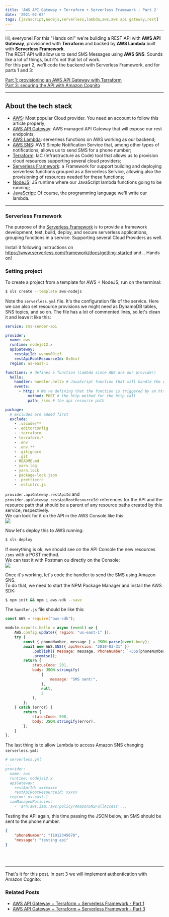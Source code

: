 ```yaml
---
title: 'AWS API Gateway + Terraform + Serverless Framework - Part 2'
date: '2021-02-02'
tags: [javascript,nodejs,serverless,lambda,aws,aws api gateway,rest]
---
```


---

Hi, everyone!
For this "Hands on!" we're building a REST API with **AWS API Gateway**, provisioned with **Terraform** and backed by **AWS Lambda** built with **Serverless Framework**.  
The REST API will allow us to send SMS Messages using **AWS SNS**. Sounds like a lot of things, 
but it's not that lot of work.  
For this part 2, we'll code the backend with Serverless Framework, and for parts 1 and 3:

<a className="text-slate-700 hover:text-blue-400" href="../posts/hands-on-aws-agw-terraform-sls-framework-part-1">Part 1: provisioning an AWS API Gateway with Terraform</a>  
<a className="text-slate-700 hover:text-blue-400" href="../posts/hands-on-aws-agw-terraform-sls-framework-part-3">Part 3: securing the API with Amazon Cognito</a>

---

## About the tech stack
- [AWS](https://aws.amazon.com/): Most popular Cloud provider. You need an account to follow this article properly;
- [AWS API Gateway](https://aws.amazon.com/api-gateway/): AWS managed API Gateway that will expose our rest endpoints;
- [AWS Lambda](https://aws.amazon.com/lambda/): serverless functions on AWS working as our backend;
- [AWS SNS](https://aws.amazon.com/sns/): AWS Simple Notification Service that, among other types of notifications, allows us to send SMS for a phone number;
- [Terraform](https://www.terraform.io/): IaC (Infrastructure as Code) tool that allows us to provision cloud resources supporting several cloud providers;
- [Serverless Framework](https://www.serverless.com/): a Framework for support building and deploying serverless functions grouped as a Serverless Service, allowing also the provisioning of resources needed for these functions;
- [NodeJS](https://nodejs.org/): JS runtime where our JavaScript lambda functions going to be running;
- [JavaScript](https://developer.mozilla.org/en-US/docs/Web/JavaScript): Of course, the programming language we'll write our lambda.

---

### Serverless Framework
The purpose of the [Serverless Framework](https://www.serverless.com) is to provide a framework 
development, test, build, deploy, and secure serverless applications, grouping functions in a service. Supporting several Cloud Providers as well.

Install it following instructions on https://www.serverless.com/framework/docs/getting-started and...
Hands on!

### Setting project
To create a project from a template for AWS + NodeJS, run on the terminal:

```sh
$ sls create --template aws-nodejs
```  
Note the `serverless.yml` file. It's the configuration file of the service. Here we can also set resource provisions we might need as DynamoDB tables, SNS topics, and so on.
The file has a lot of commented lines, so let's clean it and leave it like this:

```yml
service: sms-sender-api

provider:
  name: aws
  runtime: nodejs12.x
  apiGateway:
    restApiId: wvnnv69jzf
    restApiRootResourceId: 0s0ivf
  region: us-east-1

functions: # defines a function (Lambda since AWS are our provider)
  hello:
    handler: handler.hello # JavaScript function that will handle the event generated for a call to this function
    events:
      - http: # We're defining that the function is triggered by an http call
          method: POST # the http method for the http call
          path: /sms # the api resource path

package:
  # excludes are added first
  exclude:
    - .vscode/**
    - .editorconfig
    - .terraform
    - terraform.*
    - .env
    - .env.**
    - .gitignore
    - .git
    - README.md
    - yarn.log
    - yarn.lock
    - package-lock.json
    - .prettierrc
    - .eslintrc.js
```

`provider.apiGateway.restApiId` and `provider.apiGateway.restApiRootResourceId`: references for 
the API and the resource path that should be a parent of any resource paths created by this 
service, respectively.  
  We can look for it on the API in the AWS Console like this:  
![](../images/posts/hands-on-aws-agw-terraform-sls-framework-part-2/aws_api_gateway_id.png)

Now let's deploy this to AWS running:

```sh
$ sls deploy
```

If everything is ok, we should see on the API Console the new resources `/sms` with a POST method.  
We can test it with Postman ou directly on the Console:  
![](../images/posts/hands-on-aws-agw-terraform-sls-framework-part-2/aws_api_gateway_sms_test.png)

Once it's working, let's code the handler to send the SMS using Amazon SNS.  
To do that, we need to start the NPM Package Manager and install the AWS SDK:

```sh
$ npm init && npm i aws-sdk --save
```
The `handler.js` file should be like this:

```javascript
const AWS = require("aws-sdk");

module.exports.hello = async (event) => {
    AWS.config.update({ region: "us-east-1" });
    try {
        const { phoneNumber, message } = JSON.parse(event.body);
        await new AWS.SNS({ apiVersion: "2010-03-31" })
            .publish({ Message: message, PhoneNumber: `+55${phoneNumber}` })
            .promise();
        return {
            statusCode: 201,
            body: JSON.stringify(
                {
                    message: "SMS sent!",
                },
                null,
                2
            ),
        };
    } catch (error) {
        return {
            statusCode: 500,
            body: JSON.stringify(error),
        };
    }
};
```

The last thing is to allow Lambda to access Amazon SNS changing `serverless.yml`:

```yml
# serverless.yml
...
provider:
  name: aws
  runtime: nodejs12.x
  apiGateway:
    restApiId: xxxxxxxx
    restApiRootResourceId: xxxxx
  region: us-east-1
  iamManagedPolicies:
    - 'arn:aws:iam::aws:policy/AmazonSNSFullAccess'...
```

Testing the API again, this time passing the JSON below, an SMS should be sent to the phone number.

```json
{
    "phoneNumber": "11912345678",
    "message": "testing api"
}
```

<br />
<br />

---

That's it for this post. In part 3 we will implement authentication with Amazon Cognito:

### Related Posts
- <a className="text-slate-700 hover:text-blue-400" href="../posts/hands-on-aws-agw-terraform-sls-framework-part-1">AWS API Gateway + Terraform + Serverless Framework - Part 1</a>
- <a className="text-slate-700 hover:text-blue-400" href="../posts/hands-on-aws-agw-terraform-sls-framework-part-3">AWS API Gateway + Terraform + Serverless Framework - Part 3</a>

